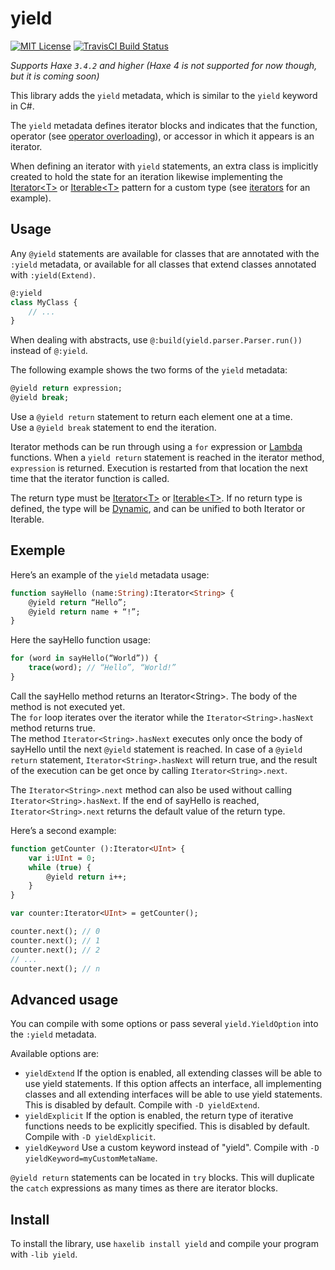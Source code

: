 yield
=======
[![MIT License](https://img.shields.io/badge/license-MIT-blue.svg?style=flat)](LICENSE.md)
[![TravisCI Build Status](https://travis-ci.org/dpomier/haxe-yield.svg?branch=master)](https://travis-ci.org/dpomier/haxe-yield)

*Supports Haxe `3.4.2` and higher (Haxe 4 is not supported for now though, but it is coming soon)*

This library adds the `yield` metadata, which is similar to the `yield` keyword in C#.

The `yield` metadata defines iterator blocks and indicates that the function, operator (see [operator overloading](https://haxe.org/manual/types-abstract-operator-overloading.html)), or accessor in which it appears is an iterator.

When defining an iterator with `yield` statements, an extra class is implicitly created to hold the state for an iteration likewise implementing the [Iterator&lt;T&gt;](http://api.haxe.org/Iterator.html) or [Iterable&lt;T&gt;](http://api.haxe.org/Iterable.html) pattern for a custom type (see [iterators](https://haxe.org/manual/lf-iterators.html) for an example).

Usage
-----

Any `@yield` statements are available for classes that are annotated with the `:yield` metadata, or available for all classes that extend classes annotated with `:yield(Extend)`.
```haxe
@:yield
class MyClass {
    // ...
}
```
When dealing with abstracts, use `@:build(yield.parser.Parser.run())` instead of `@:yield`.

The following example shows the two forms of the `yield` metadata:
```haxe
@yield return expression;
@yield break;
```

Use a `@yield return` statement to return each element one at a time.<br/>
Use a `@yield break` statement to end the iteration.

Iterator methods can be run through using a `for` expression or [Lambda](https://haxe.org/manual/std-Lambda.html) functions. When a `yield return` statement is reached in the iterator method, `expression` is returned. Execution is restarted from that location the next time that the iterator function is called.

The return type must be [Iterator&lt;T&gt;](http://api.haxe.org/Iterator.html) or [Iterable&lt;T&gt;](http://api.haxe.org/Iterable.html). If no return type is defined, the type will be [Dynamic](https://haxe.org/manual/types-dynamic.html), and can be unified to both Iterator or Iterable.

Exemple
-----

Here’s an example of the `yield` metadata usage:
```haxe
function sayHello (name:String):Iterator<String> {
    @yield return “Hello”;
    @yield return name + “!”;
}
```

Here the sayHello function usage:
	
```haxe
for (word in sayHello(“World”)) {
    trace(word); // “Hello”, “World!”
}
```

Call the sayHello method returns an Iterator&lt;String&gt;. The body of the method is not executed yet. 
<br/>The `for` loop iterates over the iterator while the `Iterator<String>.hasNext` method returns true. 
<br/>The method `Iterator<String>.hasNext` executes only once the body of sayHello until the next `@yield` statement is reached. 
In case of a `@yield return` statement, `Iterator<String>.hasNext` will return true, and the result of the execution can be get once by calling `Iterator<String>.next`.

The `Iterator<String>.next` method can also be used without calling `Iterator<String>.hasNext`. If the end of sayHello is reached, `Iterator<String>.next` returns the default value of the return type.

Here’s a second example:
```haxe
function getCounter ():Iterator<UInt> {
    var i:UInt = 0;
    while (true) {
        @yield return i++;
    }
}

var counter:Iterator<UInt> = getCounter();

counter.next(); // 0
counter.next(); // 1
counter.next(); // 2
// ...
counter.next(); // n
```

Advanced usage
-----

You can compile with some options or pass several `yield.YieldOption` into the `:yield` metadata.

Available options are:

 - `yieldExtend`
		If the option is enabled, all extending classes will be able to use yield statements. If this option affects an interface, all implementing classes and all extending interfaces will be able to use yield statements. This is disabled by default.
		Compile with `-D yieldExtend`.
 - `yieldExplicit`
		If the option is enabled, the return type of iterative functions needs to be explicitly specified. This is disabled by default.
		Compile with `-D yieldExplicit`.
 - `yieldKeyword`
		Use a custom keyword instead of "yield".
		Compile with `-D yieldKeyword=myCustomMetaName`.

`@yield return` statements can be located in `try` blocks. This will duplicate the `catch` expressions as many times as there are iterator blocks.

Install
-----

To install the library, use `haxelib install yield` and compile your program with `-lib yield`.

